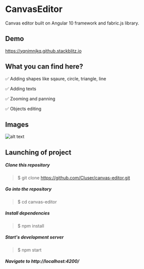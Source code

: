 
# CanvasEditor

Canvas editor built on Angular 10 framework and fabric.js library.

## Demo
https://yqnimnjkq.github.stackblitz.io

## What you can find here?

:white_check_mark: Adding shapes like sqaure, circle, triangle, line

:white_check_mark: Adding texts

:white_check_mark: Zooming and panning

:white_check_mark: Objects editing



## Images
![alt text](https://i.ibb.co/8NswDM8/edytor.jpg)


## Launching of project

  ##### Clone this repository
  > $ git clone https://github.com/Cluser/canvas-editor.git

  ##### Go into the repository
  > $ cd canvas-editor

  ##### Install dependencies
  > $ npm install

  ##### Start's development server
  > $ npm start

  ##### Navigate to http://localhost:4200/
